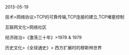 2013-05-19

技术>网络协议>TCP的可靠传输,TCP连接的建立,TCP堵塞控制

互联网文化>网络社区

经济政治>《激荡三十年》>1978 & 1979 

历史文化>《全球通史》> 西方扩展时的穆斯林世界  
